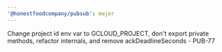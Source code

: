 ```yaml
---
'@honestfoodcompany/pubsub': major
---
```


Change project id env var to GCLOUD_PROJECT, don't export private methods, refactor internals, and remove ackDeadlineSeconds - PUB-77
